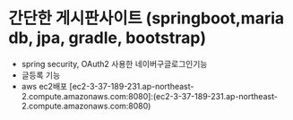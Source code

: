 # 간단한 게시판사이트 (springboot,maria db, jpa, gradle, bootstrap)


- spring security, OAuth2 사용한 네이버구글로그인기능
- 글등록 기능
- aws ec2배포 [ec2-3-37-189-231.ap-northeast-2.compute.amazonaws.com:8080]:(ec2-3-37-189-231.ap-northeast-2.compute.amazonaws.com:8080)

